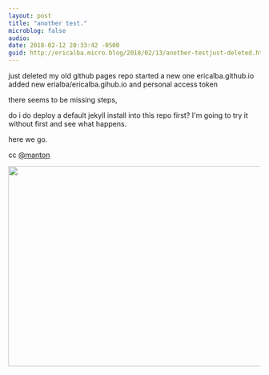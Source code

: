 ```yaml
---
layout: post
title: "another test."
microblog: false
audio: 
date: 2018-02-12 20:33:42 -0500
guid: http://ericalba.micro.blog/2018/02/13/another-testjust-deleted.html
---
```

just deleted my old github pages repo
started a new one ericalba.github.io
added new erialba/ericalba.gihub.io and personal access token 

there seems to be missing steps, 

do i do deploy a default jekyll install into this repo first? I'm going to try it without first and see what happens.

here we go.

cc [@manton](https://micro.blog/manton)

<img src="http://micro.ericalba.com/uploads/2018/e5b7fe9f9c.jpg" width="600" height="400" />

